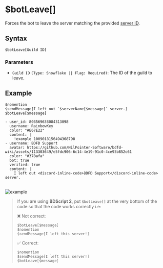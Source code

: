 # $botLeave[]
Forces the bot to leave the server matching the provided [server ID](https://support.discord.com/hc/en-us/articles/206346498-Where-can-I-find-my-User-Server-Message-ID).

## Syntax
```
$botLeave[Guild ID]
````

### Parameters
- `Guild ID` `(Type: Snowflake || Flag: Required)`: The ID of the guild to leave.

## Example
```
$nomention
$sendMessage[I left out `$serverName[$message]` server.]
$botLeave[$message]
```

```discord yaml
- user_id: 803569638084313098
  username: RainbowKey
  color: "#E67E22"
  content: |
    !example 1009018156494368798
- username: BDFD Support
  avatar: https://github.com/NilPointer-Software/bdfd-wiki/assets/113303649/e5fdc906-6c14-4e19-91c0-4ce95b852c61
  color: "#378afa"
  bot: true
  verified: true
  content: |
    I left out <discord-inline-code>BDFD Support</discord-inline-code> server.
```
\
![example](https://user-images.githubusercontent.com/113303649/210337078-dbdb0539-6f4a-4271-8574-afc43551d0e8.png)

> If you are using **BDScript 2**, put `$botLeave[]` at the very bottom of the code so that the code works correctly i.e:
> 
> ❌ Not correct:
> ```
> $botLeave[$message]
> $nomention
> $sendMessage[I left this server!]
> ```
>
> ✅ Correct:
> ```
> $nomention
> $sendMessage[I left this server!]
> $botLeave[$message]
> ```

